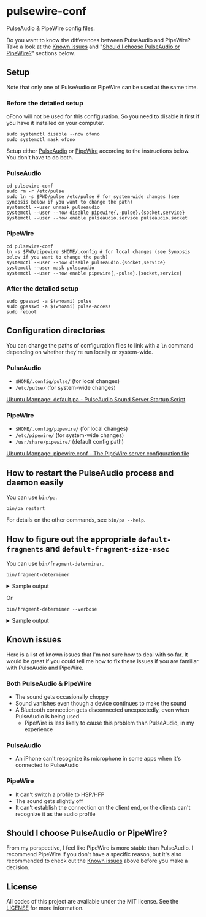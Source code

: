 # pulsewire-conf
PulseAudio & PipeWire config files.

Do you want to know the differences between PulseAudio and PipeWire? Take a look at the [Known issues](#known-issues) and "[Should I choose PulseAudio or PipeWire?](#should-i-choose-pulseaudio-or-pipewire)" sections below.



## Setup
Note that only one of PulseAudio or PipeWire can be used at the same time.

### Before the detailed setup
oFono will not be used for this configuration. So you need to disable it first if you have it installed on your computer.

```shell
sudo systemctl disable --now ofono
sudo systemctl mask ofono
```

Setup either [PulseAudio](#pulseaudio) or [PipeWire](#pipewire) according to the instructions below. You don't have to do both.

### PulseAudio
```shell
cd pulsewire-conf
sudo rm -r /etc/pulse
sudo ln -s $PWD/pulse /etc/pulse # for system-wide changes (see Synopsis below if you want to change the path)
systemctl --user unmask pulseaudio
systemctl --user --now disable pipewire{,-pulse}.{socket,service}
systemctl --user --now enable pulseaudio.service pulseaudio.socket
```

### PipeWire
```shell
cd pulsewire-conf
ln -s $PWD/pipewire $HOME/.config # for local changes (see Synopsis below if you want to change the path)
systemctl --user --now disable pulseaudio.{socket,service}
systemctl --user mask pulseaudio
systemctl --user --now enable pipewire{,-pulse}.{socket,service}
```

### After the detailed setup
```shell
sudo gpasswd -a $(whoami) pulse
sudo gpasswd -a $(whoami) pulse-access
sudo reboot
```



## Configuration directories
You can change the paths of configuration files to link with a `ln` command depending on whether they're run locally or system-wide.

### PulseAudio
* `$HOME/.config/pulse/` (for local changes)
* `/etc/pulse/` (for system-wide changes)

[Ubuntu Manpage: default.pa - PulseAudio Sound Server Startup Script](https://manpages.ubuntu.com/manpages/bionic/man5/default.pa.5.html)

### PipeWire
* `$HOME/.config/pipewire/` (for local changes)
* `/etc/pipewire/` (for system-wide changes)
* `/usr/share/pipewire/` (default config path)

[Ubuntu Manpage: pipewire.conf - The PipeWire server configuration file](https://manpages.ubuntu.com/manpages/impish/man5/pipewire.conf.5.html)



## How to restart the PulseAudio process and daemon easily
You can use `bin/pa`.

```shell
bin/pa restart
```

For details on the other commands, see `bin/pa --help`.



## How to figure out the appropriate `default-fragments` and `default-fragment-size-msec`
You can use `bin/fragment-determiner`.

```shell
bin/fragment-determiner
```

<details>
<summary>Sample output</summary>

```
sink 0 "alsa_output.usb-ZOOM_Corporation_U-44-00.analog-surround-40" with sample spec s32le 4ch 48000Hz and channel map front-left,front-right,rear-left,rear-right
        default-fragments = 2
        default-fragment-size-msec = 250

source 1 "alsa_input.usb-ZOOM_Corporation_U-44-00.multichannel-input" with sample spec s32le 4ch 48000Hz and channel map front-left,front-right,rear-left,rear-right
        default-fragments = 2
        default-fragment-size-msec = 250

sink 1 "alsa_output.platform-bcm2835_audio.stereo-fallback" with sample spec s16le 2ch 48000Hz and channel map front-left,front-right
        default-fragments = 2
        default-fragment-size-msec = 31
```
</details>

Or

```shell
bin/fragment-determiner --verbose
```

<details>
<summary>Sample output</summary>

```
sink 0 "alsa_output.usb-ZOOM_Corporation_U-44-00.analog-surround-40" with sample spec s32le 4ch 48000Hz and channel map front-left,front-right,rear-left,rear-right
        values used in calculations:
                sample_rate = 48000
                alsa.resolution_bits = 32
                device.buffering.buffer_size = 1536000
                device.buffering.fragment_size = 768000

        default-fragments = 2
                  (buffer_size / (sample_rate * resolution_bit * 2) * 1000) / fragment_size_msec
                = (1536000 / (48000 * 32 * 2) * 1000) / 250
                = 2

        default-fragment-size-msec = 250
                  fragment_size / (sample_rate * resolution_bit * 2) * 1000
                = 768000 / (48000 * 32 * 2) * 1000
                = 250

source 1 "alsa_input.usb-ZOOM_Corporation_U-44-00.multichannel-input" with sample spec s32le 4ch 48000Hz and channel map front-left,front-right,rear-left,rear-right
        values used in calculations:
                sample_rate = 48000
                alsa.resolution_bits = 32
                device.buffering.buffer_size = 1536000
                device.buffering.fragment_size = 768000

        default-fragments = 2
                  (buffer_size / (sample_rate * resolution_bit * 2) * 1000) / fragment_size_msec
                = (1536000 / (48000 * 32 * 2) * 1000) / 250
                = 2

        default-fragment-size-msec = 250
                  fragment_size / (sample_rate * resolution_bit * 2) * 1000
                = 768000 / (48000 * 32 * 2) * 1000
                = 250

sink 1 "alsa_output.platform-bcm2835_audio.stereo-fallback" with sample spec s16le 2ch 48000Hz and channel map front-left,front-right
        values used in calculations:
                sample_rate = 48000
                alsa.resolution_bits = 16
                device.buffering.buffer_size = 96000
                device.buffering.fragment_size = 48000

        default-fragments = 2
                  (buffer_size / (sample_rate * resolution_bit * 2) * 1000) / fragment_size_msec
                = (96000 / (48000 * 16 * 2) * 1000) / 31
                = 2

        default-fragment-size-msec = 31
                  fragment_size / (sample_rate * resolution_bit * 2) * 1000
                = 48000 / (48000 * 16 * 2) * 1000
                = 31
```
</details>



## Known issues
Here is a list of known issues that I'm not sure how to deal with so far. It would be great if you could tell me how to fix these issues if you are familiar with PulseAudio and PipeWire.

### Both PulseAudio & PipeWire
* The sound gets occasionally choppy
* Sound vanishes even though a device continues to make the sound
* A Bluetooth connection gets disconnected unexpectedly, even when PulseAudio is being used
    * PipeWire is less likely to cause this problem than PulseAudio, in my experience

### PulseAudio
* An iPhone can't recognize its microphone in some apps when it's connected to PulseAudio

### PipeWire
* It can't switch a profile to HSP/HFP
* The sound gets slightly off
* It can't establish the connection on the client end, or the clients can't recognize it as the audio profile



## Should I choose PulseAudio or PipeWire?
From my perspective, I feel like PipeWire is more stable than PulseAudio. I recommend PipeWire if you don't have a specific reason, but it's also recommended to check out the [Known issues](#known-issues) above before you make a decision.



## License
All codes of this project are available under the MIT license. See the [LICENSE](/LICENSE) for more information.
